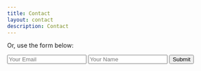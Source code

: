 ```yaml
---
title: Contact
layout: contact
description: Contact
---
```


Or, use the form below:

<form accept-charset="UTF-8" action="https://formkeep.com/f/ac183f6fd18146a037a9bbac20c4fd84" method="POST">
  <input type="email" name="email" placeholder="Your Email">
  <input type="text" name="name" placeholder="Your Name">
  <input type="hidden" name="utf8" value="✓">
  <button type="submit">Submit</button>
</form>

